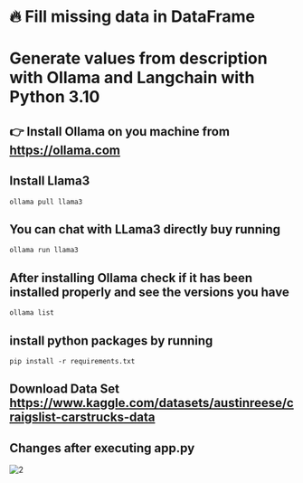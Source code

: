 # 🔥 Fill missing data in DataFrame

# Generate values from description with Ollama and Langchain with Python 3.10

## 👉 Install Ollama on you machine from https://ollama.com

## Install Llama3

```
ollama pull llama3
```

## You can chat with LLama3 directly buy running

```
ollama run llama3
```

## After installing Ollama check if it has been installed properly and see the versions you have

```
ollama list
```

## install python packages by running

```
pip install -r requirements.txt
```

## Download Data Set https://www.kaggle.com/datasets/austinreese/craigslist-carstrucks-data

## Changes after executing app.py

![2](https://github.com/user-attachments/assets/d3ed8c3d-ed89-4494-a242-4dd3fc6eb071)
